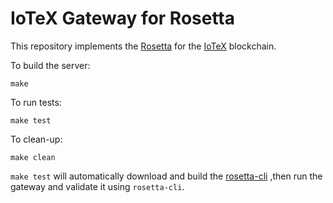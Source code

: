 # IoTeX Gateway for Rosetta

This repository implements the [Rosetta](https://github.com/coinbase/rosetta-sdk-go) for the [IoTeX](https://iotex.io) blockchain.

To build the server:

	make

To run tests:

	make test

To clean-up:

	make clean


`make test` will automatically download and build the [rosetta-cli](https://github.com/coinbase/rosetta-cli) ,then run
 the gateway and validate it using `rosetta-cli`.
